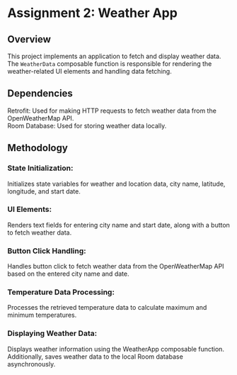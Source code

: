 # Assignment 2: Weather App

## Overview

This project implements an application to fetch and display weather data. The `WeatherData` composable function is responsible for rendering the weather-related UI elements and handling data fetching.

## Dependencies
Retrofit: Used for making HTTP requests to fetch weather data from the OpenWeatherMap API.<br>
Room Database: Used for storing weather data locally.

## Methodology
### State Initialization: 
Initializes state variables for weather and location data, city name, latitude, longitude, and start date.
### UI Elements: 
Renders text fields for entering city name and start date, along with a button to fetch weather data.
### Button Click Handling: 
Handles button click to fetch weather data from the OpenWeatherMap API based on the entered city name and date.
### Temperature Data Processing: 
Processes the retrieved temperature data to calculate maximum and minimum temperatures.
### Displaying Weather Data: 
Displays weather information using the WeatherApp composable function. Additionally, saves weather data to the local Room database asynchronously.

